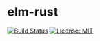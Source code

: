 # elm-rust

[![Build Status](https://travis-ci.com/xuyanwen2012/elm-rust.svg?branch=master)](https://travis-ci.com/xuyanwen2012/elm-rust)
[![License: MIT](https://img.shields.io/badge/License-MIT-yellow.svg)](https://opensource.org/licenses/MIT)
